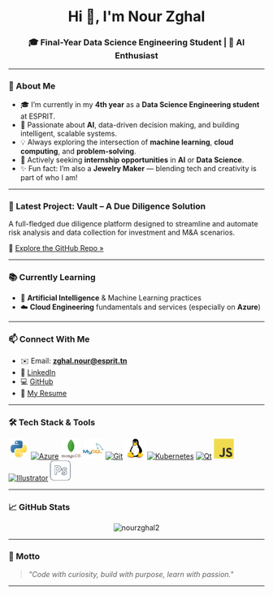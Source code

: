 <h1 align="center">Hi 👋, I'm Nour Zghal</h1>
<h3 align="center">🎓 Final-Year Data Science Engineering Student | 🤖 AI Enthusiast</h3>

---

### 🚀 About Me

- 🎓 I’m currently in my **4th year** as a **Data Science Engineering student** at ESPRIT.
- 🧠 Passionate about **AI**, data-driven decision making, and building intelligent, scalable systems.
- 💡 Always exploring the intersection of **machine learning**, **cloud computing**, and **problem-solving**.
- 💼 Actively seeking **internship opportunities** in **AI** or **Data Science**.
- ✨ Fun fact: I’m also a **Jewelry Maker** — blending tech and creativity is part of who I am!

---

### 💼 Latest Project: **Vault – A Due Diligence Solution**

A full-fledged due diligence platform designed to streamline and automate risk analysis and data collection for investment and M&A scenarios.  

🔗 [Explore the GitHub Repo »](https://github.com/nourzghal2/Pidev-Project2024.git)

---

### 📚 Currently Learning

- 🤖 **Artificial Intelligence** & Machine Learning practices
- ☁️ **Cloud Engineering** fundamentals and services (especially on **Azure**)


---

### 📫 Connect With Me

- ✉️ Email: **zghal.nour@esprit.tn**  
- 💼 [LinkedIn](https://linkedin.com/in/nour-zghal)  
- 💻 [GitHub](https://github.com/nourzghal2)  
- 📄 [My Resume](https://flowcv.com/resume/bagwloa4cp)

---

### 🛠️ Tech Stack & Tools

<p align="left">
  <a href="https://www.python.org" target="_blank"><img src="https://raw.githubusercontent.com/devicons/devicon/master/icons/python/python-original.svg" width="40" height="40" alt="Python" /></a>
  <a href="https://azure.microsoft.com/" target="_blank"><img src="https://www.vectorlogo.zone/logos/microsoft_azure/microsoft_azure-icon.svg" width="40" height="40" alt="Azure" /></a>
  <a href="https://www.mongodb.com/" target="_blank"><img src="https://raw.githubusercontent.com/devicons/devicon/master/icons/mongodb/mongodb-original-wordmark.svg" width="40" height="40" alt="MongoDB" /></a>
  <a href="https://www.mysql.com/" target="_blank"><img src="https://raw.githubusercontent.com/devicons/devicon/master/icons/mysql/mysql-original-wordmark.svg" width="40" height="40" alt="MySQL" /></a>
  <a href="https://git-scm.com/" target="_blank"><img src="https://www.vectorlogo.zone/logos/git-scm/git-scm-icon.svg" width="40" height="40" alt="Git" /></a>
  <a href="https://www.linux.org/" target="_blank"><img src="https://raw.githubusercontent.com/devicons/devicon/master/icons/linux/linux-original.svg" width="40" height="40" alt="Linux" /></a>
  <a href="https://kubernetes.io/" target="_blank"><img src="https://www.vectorlogo.zone/logos/kubernetes/kubernetes-icon.svg" width="40" height="40" alt="Kubernetes" /></a>
  <a href="https://www.qt.io/" target="_blank"><img src="https://upload.wikimedia.org/wikipedia/commons/0/0b/Qt_logo_2016.svg" width="40" height="40" alt="Qt" /></a>
  <a href="https://www.javascript.com/" target="_blank"><img src="https://raw.githubusercontent.com/devicons/devicon/master/icons/javascript/javascript-original.svg" width="40" height="40" alt="JavaScript" /></a>
  <a href="https://www.adobe.com/products/illustrator.html" target="_blank"><img src="https://www.vectorlogo.zone/logos/adobe_illustrator/adobe_illustrator-icon.svg" width="40" height="40" alt="Illustrator" /></a>
  <a href="https://www.photoshop.com/" target="_blank"><img src="https://raw.githubusercontent.com/devicons/devicon/master/icons/photoshop/photoshop-line.svg" width="40" height="40" alt="Photoshop" /></a>
</p>

---

### 📈 GitHub Stats

<p align="center">
  <img src="https://github-readme-streak-stats.herokuapp.com/?user=nourzghal2&theme=default" alt="nourzghal2" />
</p>

---

### 💬 Motto

> _"Code with curiosity, build with purpose, learn with passion."_

---

